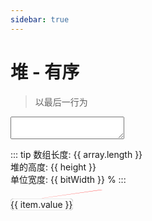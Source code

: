```yaml
---
sidebar: true
---
```


# 堆 - 有序

> 以最后一行为

<div class='input'><textarea v-model='arr'></textarea></div>

::: tip
数组长度: {{ array.length }}  
堆的高度: {{ height }}  
单位宽度: {{ bitWidth }} %
:::

<div class='preview'>
  <transition-group name="list-complete" tag="div">
    <div v-for="(item, idx) in arrObj" :key="item.key" class="list-complete-item" :class="{blank: item.blank}" :style="{width: `${bitWidth * item.width}%`}">
        <div class='inner'>{{ item.value }}</div>
        <span v-if='!item.blank && item.oriIdx > 0' class='connect-line' :style='{transform: `scaleX(${(item.lineScale)})`}' @click='switchWithParent(item.oriIdx)'></span>
    </div>
  </transition-group>
</div>

<!-- <span v-for="i in [0,1,2,3,4,5,6,7,8,9,10,11,12,13,14,15,16,21,34,55]" :key='i'>{{ lineId(i) }}</span> -->

<script>
import './style.css'
import { heap, hyphenate, log2, lineId, idx2ab, getParentId } from './utils'

export default {
    name: 'ordered',
    data() {
        return {
            arr: '0 1 2 3 4 5 6 7 8 9 10 11 12 13 14 15 16 17 18 19 20',
            idx2ab, lineId
        }
    },
    computed: {
        array() {
            try {
                const raw = this.arr.trim()
                if (!raw) return []
                return raw.split(/[\s,\-]+/)
            } catch (e) {
                return []
            }
        },
        heap() {
            return heap(this.array)
        },
        height() {
            if (this.array.length === 0) return '-'
            return lineId(this.array.length - 1) + 1
        },
        bitWidth() {
            if (this.array.length === 0) return '-'
            return Math.floor(100000 / Math.pow(2, this.height - 1)) / 1000
        },
        arrObj() {
            if (this.array.length === 0) return []
            return this.array.map((str, idx) => {
                // 使用可计算的公式, 忽略性能
                const lastIdx = this.array.slice(0, idx).lastIndexOf(str)
                const key = lastIdx === -1 ? str : `${str}-${idx}`

                const [a, b] = idx2ab(idx)
                const intervalLength = Math.pow(2, this.height - (a + 1)) - 1
                const siderLength = intervalLength / 2
                const isFirst = b === 0
                const isLast = idx2ab(idx + 1)[1] === 0
                const isLeft = b % 2 === 0

                const item = [{
                    key,
                    value: str,
                    width: 1,
                    lineScale: (isLeft ? 1 : -1) * ((intervalLength + 1) / 2),
                    oriIdx: idx
                },{
                    value: ' ',
                    key: `${idx}-r`,
                    width: isLast ? siderLength : intervalLength,
                    blank: !0
                }]
                if (isFirst) {
                    item.unshift({
                        value: ' ',
                        key: `${idx}-l`,
                        width: siderLength,
                        blank: !0
                    })
                }
                return item
            }).reduce((result, item) => result.concat(item), [])
        }
    },
    methods: {
        switchWithParent(idx) {
            const parentId = getParentId(idx)
            const newArray = [...this.array]
            const a = newArray[parentId]
            const b = newArray[idx]
            newArray[parentId] = b
            newArray[idx] = a
            this.$nextTick(() => {
                this.arr = newArray.join(' ')
            })
        }
    }
}
</script>

<style>
.list-complete-item {
  transition: all 1s;
  display: flex;
  min-height: 1.4em;
  height: 1.4em;
  line-height: 1.4em;
  float: left;
  justify-content: center;
  align-items: center;
  padding: .5em 0;
  position: relative
}
.inner {
  border-radius: 5px;
  box-shadow:inset 0 0 1px #333;
  cursor: pointer;
  min-width: 1.5em;
  text-align: center;
  position: relative
}
.list-complete-move .connect-line{
    display: none;
}
.connect-line{
    position: absolute;
    left: 50%;
    top: -.5em;
    width: 100%;
    height: 1em;
    transform-origin: left;
}
.connect-line:hover{
    cursor: pointer
}
.connect-line::before{
    content: '';
    display: block;
    position: absolute;
    background: red;
    width: 100%;
    height: 100%;
    clip-path: polygon(99% 0, 100% 1%, 1% 100%, 0 99%);
}
.connect-line:hover::before{
    background: blue;
}
.blank .inner{
  box-shadow:none;
  cursor: default;
}

.list-complete-enter, .list-complete-leave-to
/* .list-complete-leave-active for below version 2.1.8 */ {
  opacity: 0;
  transform: translateY(30px);
}
.list-complete-leave-active {
  position: absolute;
}
.preview > div{
    overflow: hidden
}
</style>

